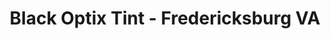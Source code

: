 ---
title: "Black Optix Tint - Fredericksburg VA"
url: /fredericksburg/black-optix-tint-fredericksburg-va/
shop: car repair
---